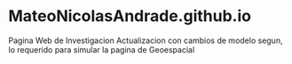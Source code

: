 # MateoNicolasAndrade.github.io
Pagina Web de Investigacion
Actualizacion con cambios de modelo segun, lo requerido para simular la pagina de Geoespacial

